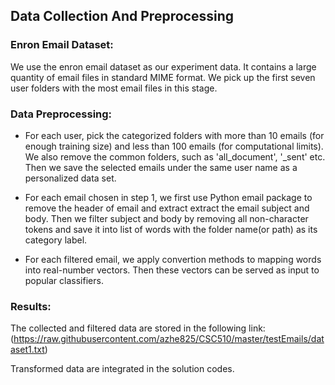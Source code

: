 ## Data Collection And Preprocessing

### Enron Email Dataset:
We use the enron email dataset as our experiment data. It contains a large quantity of email files in standard MIME format. We pick up the first seven user folders with the most email files in this stage.

### Data Preprocessing:

-  For each user, pick the categorized folders with more than 10 emails (for enough training size) and less than 100 emails (for computational limits). We also remove the common folders, such as 'all_document', '_sent' etc. Then we save the selected emails under the same user name as a personalized data set.

-  For each email chosen in step 1, we first use Python email package to remove the header of email and extract extract the email subject and body. Then we filter subject and body by removing all non-character tokens and save it into list of words with the folder name(or path) as its category label.

-  For each filtered email, we apply convertion methods to mapping words into real-number vectors. Then these vectors can be served as input to popular classifiers.

### Results:
The collected and filtered data are stored in the following link:
(https://raw.githubusercontent.com/azhe825/CSC510/master/testEmails/dataset1.txt)

Transformed data are integrated in the solution codes.
